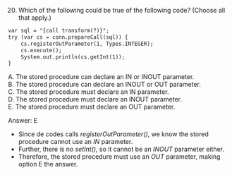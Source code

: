 20. Which of the following could be true of the following code? (Choose all that apply.)

```markdown
var sql = "{call transform(?)}";
try (var cs = conn.prepareCall(sql)) {
    cs.registerOutParameter(1, Types.INTEGER);
    cs.execute();
    System.out.println(cs.getInt(1));
}
```

A. The stored procedure can declare an IN or INOUT parameter. <br>
B. The stored procedure can declare an INOUT or OUT parameter. <br>
C. The stored procedure must declare an IN parameter.   <br>
D. The stored procedure must declare an INOUT parameter.    <br>
E. The stored procedure must declare an OUT parameter.  <br>

Answer: E

- Since de codes calls *registerOutParameter()*, we know the stored procedure cannot use an *IN* parameter.
- Further, there is no *setInt()*, so it cannot be an *INOUT* parameter either.
- Therefore, the stored procedure must use an *OUT* parameter, making option E the answer.